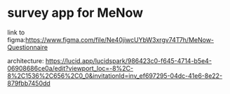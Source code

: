 # survey app for MeNow

link to figma:https://www.figma.com/file/Ne40jiwcUYbW3xrgv74T7h/MeNow-Questionnaire

architecture: https://lucid.app/lucidspark/986423c0-f645-4714-b5e4-06908686ce0a/edit?viewport_loc=-8%2C-8%2C1536%2C656%2C0_0&invitationId=inv_ef697295-04dc-41e6-8e22-879fbb7450dd
